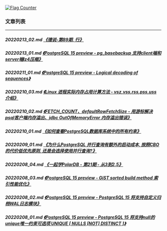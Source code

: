 <a rel="nofollow" href="http://info.flagcounter.com/h9V1"  ><img src="http://s03.flagcounter.com/count/h9V1/bg_FFFFFF/txt_000000/border_CCCCCC/columns_2/maxflags_12/viewers_0/labels_0/pageviews_0/flags_0/"  alt="Flag Counter"  border="0"  ></a>  
  
### 文章列表  
----  
##### 20220213_02.md   [《德说-第89期, 行》](20220213_02.md)  
##### 20220213_01.md   [《PostgreSQL 15 preview - pg_basebackup 支持client端和server端lz4压缩》](20220213_01.md)  
##### 20220211_01.md   [《PostgreSQL 15 preview - Logical decoding of sequences》](20220211_01.md)  
##### 20220210_03.md   [《Linux 进程实际内存占用计算方法 - vsz,vss,rss,pss,uss 介绍》](20220210_03.md)  
##### 20220210_02.md   [《FETCH_COUNT、defaultRowFetchSize - 用游标解决 psql客户端内存溢出、jdbc OutOfMemoryError 内存溢出错误》](20220210_02.md)  
##### 20220210_01.md   [《如何查看PostgreSQL数据库系统中的所有约束》](20220210_01.md)  
##### 20220209_01.md   [《为什么PostgreSQL 并行查询有额外的启动成本, 按照CBO的代价低优先原则, 还是会选择使用并行查询?》](20220209_01.md)  
##### 20220208_04.md   [《一起学PolarDB - 第21期 - 从3到2.5》](20220208_04.md)  
##### 20220208_03.md   [《PostgreSQL 15 preview - GiST sorted build method 索引性能优化》](20220208_03.md)  
##### 20220208_02.md   [《PostgreSQL 15 preview - PostgreSQL 15 将支持自定义归档WAL日志模块》](20220208_02.md)  
##### 20220208_01.md   [《PostgreSQL 15 preview - PostgreSQL 15 将支持null的unique唯一约束可选项 UNIQUE [ NULLS [NOT] DISTINCT ]》](20220208_01.md)  
